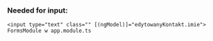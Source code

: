 
### Needed for input:

```
<input type="text" class="" [(ngModel)]="edytowanyKontakt.imie">
FormsModule w app.module.ts
```

